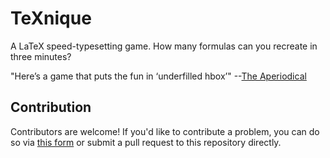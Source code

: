 # TeXnique

A LaTeX speed-typesetting game. How many formulas can you recreate in three minutes?

"Here’s a game that puts the fun in ‘underfilled hbox’" --[The Aperiodical](https://aperiodical.com/2019/09/texnique-a-latex-typesetting-game/)

## Contribution

Contributors are welcome! If you'd like to contribute a problem, you can do so via [this form](https://forms.gle/DXjPeTL5DbJBhKRv8) or submit a pull request to this repository directly.
